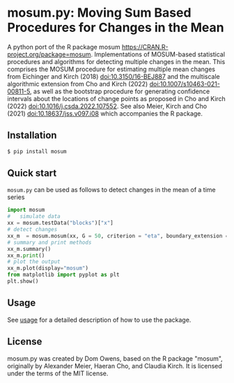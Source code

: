 # mosum.py: Moving Sum Based Procedures for Changes in the Mean

A python port of the R package mosum <https://CRAN.R-project.org/package=mosum>.
Implementations of MOSUM-based statistical procedures and algorithms for detecting multiple changes in the mean. 
This comprises the MOSUM procedure for estimating multiple mean changes from Eichinger and Kirch (2018) <doi:10.3150/16-BEJ887> 
and the multiscale algorithmic extension from Cho and Kirch (2022) <doi:10.1007/s10463-021-00811-5>, 
as well as the bootstrap procedure for generating confidence intervals about the locations of change points as proposed in Cho and Kirch (2022) <doi:10.1016/j.csda.2022.107552>. 
See also Meier, Kirch and Cho (2021) <doi:10.18637/jss.v097.i08> which accompanies the R package.

## Installation

```bash
$ pip install mosum
```

## Quick start

`mosum.py` can be used as follows to detect changes in the mean of a time series

```python
import mosum
#   simulate data
xx = mosum.testData("blocks")["x"]
# detect changes
xx_m  = mosum.mosum(xx, G = 50, criterion = "eta", boundary_extension = True)
# summary and print methods
xx_m.summary()
xx_m.print()
# plot the output
xx_m.plot(display="mosum")
from matplotlib import pyplot as plt
plt.show()
```

## Usage 

See [usage](https://dom-owens-uob.github.io/mosum.py/docs/usage.html)
for a detailed description of how to use the package.
## License

mosum.py was created by Dom Owens, based on the R package "mosum", originally by Alexander Meier, Haeran Cho, and Claudia Kirch.
It is licensed under the terms of the MIT license.